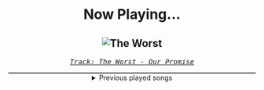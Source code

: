 <div align="center"> 
<h1>Now Playing...</h1>

![The Worst](https://i.scdn.co/image/ab67616d00001e022eb9bcbd1e95de373ddc6d3b)
--
_<samp><a href="https://open.spotify.com/track/54mJoei7fXNas5Yb9AJ8Oy">Track: The Worst - Our Promise</a></samp>_

<div style="border: 1px #4B5054 solid"></div>
<details>
  <summary>
    Previous played songs
  </summary>
  <table>
    <thead>
      <tr>
        <th>
          Artist
        </th>
        <th>
          Song
        </th>
        <th>
          Link
        </th>
      </tr>
    </thead>
    <tbody>
      <tr><td>Our Promise</td><td>The Worst</td><td><a href="https://open.spotify.com/track/54mJoei7fXNas5Yb9AJ8Oy">https://open.spotify.com/track/54mJoei7fXNas5Yb9AJ8Oy</a></td></tr><tr><td>Kordhell</td><td>HALLUCINATIONS</td><td><a href="https://open.spotify.com/track/13iBe1BkoUO7yoq3A6xNxM">https://open.spotify.com/track/13iBe1BkoUO7yoq3A6xNxM</a></td></tr><tr><td>Kordhell</td><td>HALLUCINATIONS</td><td><a href="https://open.spotify.com/track/13iBe1BkoUO7yoq3A6xNxM">https://open.spotify.com/track/13iBe1BkoUO7yoq3A6xNxM</a></td></tr><tr><td>Kordhell</td><td>HALLUCINATIONS</td><td><a href="https://open.spotify.com/track/13iBe1BkoUO7yoq3A6xNxM">https://open.spotify.com/track/13iBe1BkoUO7yoq3A6xNxM</a></td></tr><tr><td>Kordhell</td><td>HALLUCINATIONS</td><td><a href="https://open.spotify.com/track/13iBe1BkoUO7yoq3A6xNxM">https://open.spotify.com/track/13iBe1BkoUO7yoq3A6xNxM</a></td></tr><tr><td>HellHeart</td><td>The End of Us</td><td><a href="https://open.spotify.com/track/2OTe0dz7W04BCYJGV8vxGC">https://open.spotify.com/track/2OTe0dz7W04BCYJGV8vxGC</a></td></tr><tr><td>Will Ramos</td><td>Dark Signs</td><td><a href="https://open.spotify.com/track/17tHDQDFZop8qnVd36M46N">https://open.spotify.com/track/17tHDQDFZop8qnVd36M46N</a></td></tr><tr><td>Bridges Ablaze</td><td>Numb</td><td><a href="https://open.spotify.com/track/0rTikcEsbE1h6WrN51uxwC">https://open.spotify.com/track/0rTikcEsbE1h6WrN51uxwC</a></td></tr><tr><td>Designer Disguise</td><td>Get Low - Extended</td><td><a href="https://open.spotify.com/track/3ESMwV34A2AB0qkrcVnXTZ">https://open.spotify.com/track/3ESMwV34A2AB0qkrcVnXTZ</a></td></tr><tr><td>Angry By Nature</td><td>Minuteman</td><td><a href="https://open.spotify.com/track/4tPEqZMVXvyFDM06Fnp04h">https://open.spotify.com/track/4tPEqZMVXvyFDM06Fnp04h</a></td></tr><tr><td>Her Last Sight</td><td>ZERO</td><td><a href="https://open.spotify.com/track/3hvhlVk80girAhwRNrlUdD">https://open.spotify.com/track/3hvhlVk80girAhwRNrlUdD</a></td></tr><tr><td>We Butter The Bread With Butter</td><td>Schlaf Kindlein Schlaf</td><td><a href="https://open.spotify.com/track/3G7WbnJXkRcnoe7OzB5edw">https://open.spotify.com/track/3G7WbnJXkRcnoe7OzB5edw</a></td></tr><tr><td>izzy reign</td><td>The Sunken Place</td><td><a href="https://open.spotify.com/track/2YRDPGvyEjyqXlAyqFAdkC">https://open.spotify.com/track/2YRDPGvyEjyqXlAyqFAdkC</a></td></tr><tr><td>Tartalo Music</td><td>Azeriari</td><td><a href="https://open.spotify.com/track/78jzHUtqTeEEGUlsIbZLi6">https://open.spotify.com/track/78jzHUtqTeEEGUlsIbZLi6</a></td></tr><tr><td>Breaking Benjamin</td><td>Awaken</td><td><a href="https://open.spotify.com/track/7hr0WyhqQxrK3SQ9ZQxjTu">https://open.spotify.com/track/7hr0WyhqQxrK3SQ9ZQxjTu</a></td></tr><tr><td>Bad Omens</td><td>ARTIFICIAL SUICIDE</td><td><a href="https://open.spotify.com/track/2Qv8xJzenocwXyGlMU5PaC">https://open.spotify.com/track/2Qv8xJzenocwXyGlMU5PaC</a></td></tr><tr><td>Powerman 5000</td><td>Bombshell</td><td><a href="https://open.spotify.com/track/2yY4ojg6wfEFBGVZoJuXqK">https://open.spotify.com/track/2yY4ojg6wfEFBGVZoJuXqK</a></td></tr><tr><td>Nightwish</td><td>Wish I Had an Angel</td><td><a href="https://open.spotify.com/track/6IKk2Z7LO59UDnVEw8JCBj">https://open.spotify.com/track/6IKk2Z7LO59UDnVEw8JCBj</a></td></tr><tr><td>The Plot In You</td><td>Forgotten</td><td><a href="https://open.spotify.com/track/0ZZCltcOacjI1kY4BnVDjt">https://open.spotify.com/track/0ZZCltcOacjI1kY4BnVDjt</a></td></tr><tr><td>Orbit Culture</td><td>While We Serve</td><td><a href="https://open.spotify.com/track/3LmcjJ7e4tlRqwYs2VNRq0">https://open.spotify.com/track/3LmcjJ7e4tlRqwYs2VNRq0</a></td></tr>
    </tbody>
  </table>
</details>

</div>
